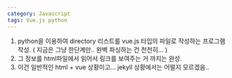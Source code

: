 ```yaml
---
category: Javascript
tags: Vue.js python
---
```


1. python을 이용하여 directory 리스트를 vue.js 타입의 파일로 작성하는 프로그램 작성. ( 지금은 그냥 한단계만.. 완벽 파싱하는 건 천천히... )
2. 그 정보를 html파일에서 읽어서 링크를 보여주는 거 까지는 완성.
3. 이건 일반적인 html + vue 상황이고... jekyll 상황에서는 어떨지 모르겠음..

